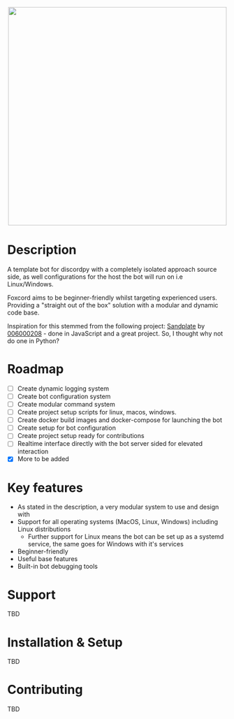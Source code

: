 <p align="center">
<img src="https://i.imgur.com/DGLrWwX.png/" height="500" width="500" >
</p>

# Description
A template bot for discordpy with a completely isolated approach source side, as well configurations for the host the bot will run on i.e Linux/Windows. 

Foxcord aims to be beginner-friendly whilst targeting experienced users. Providing a "straight out of the box" solution with a modular and dynamic code base.

Inspiration for this stemmed from the following project: [Sandplate](https://github.com/06000208/sandplate) by [006000208](https://github.com/06000208) - done in JavaScript and a great project. So, I thought why not do one in Python?

# Roadmap
 * [ ] Create dynamic logging system
 * [ ] Create bot configuration system
 * [ ] Create modular command system 
 * [ ] Create project setup scripts for linux, macos, windows.
 * [ ] Create docker build images and docker-compose for launching the bot
 * [ ] Create setup for bot configuration
 * [ ] Create project setup ready for contributions
 * [ ] Realtime interface directly with the bot server sided for elevated interaction
 * [x] More to be added

# Key features
- As stated in the description, a very modular system to use and design with
- Support for all operating systems (MacOS, Linux, Windows) including Linux distributions
  - Further support for Linux means the bot can be set up as a systemd service, the same goes for Windows with it's services
- Beginner-friendly
- Useful base features
- Built-in bot debugging tools

# Support
TBD

# Installation & Setup
TBD

# Contributing
TBD
